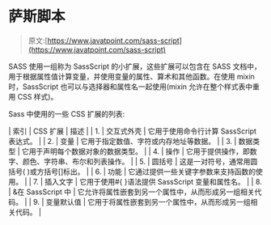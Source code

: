 # 萨斯脚本

> 原文:[https://www.javatpoint.com/sass-script](https://www.javatpoint.com/sass-script)

SASS 使用一组称为 SassScript 的小扩展，这些扩展可以包含在 SASS 文档中，用于根据属性值计算变量，并使用变量的属性、算术和其他函数。在使用 mixin 时，SassScript 也可以与选择器和属性名一起使用(mixin 允许在整个样式表中重用 CSS 样式)。

Sass 中使用的一些 CSS 扩展的列表:

| 索引 | CSS 扩展 | 描述 |
| 1. | 交互式外壳 | 它用于使用命令行计算 SassScript 表达式。 |
| 2. | 变量 | 它用于指定数值、字符或内存地址等数据。 |
| 3. | 数据类型 | 它用于声明每个数据对象的数据类型。 |
| 4. | 操作 | 它用于提供操作，即数字、颜色、字符串、布尔和列表操作。 |
| 5. | 圆括号 | 这是一对符号，通常用圆括号( )或方括号[]标出。 |
| 6. | 功能 | 它通过提供一些关键字参数来支持函数的使用。 |
| 7. | 插入文字 | 它用于使用#{ }语法提供 SassScript 变量和属性名。 |
| 8. | &在 SassScript 中 | 它允许将属性嵌套到另一个属性中，从而形成另一组相关代码。 |
| 9. | 变量默认值 | 它用于将属性嵌套到另一个属性中，从而形成另一组相关代码。 |